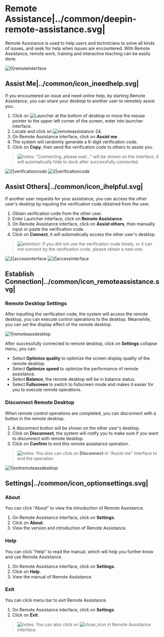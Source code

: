# Remote Assistance|../common/deepin-remote-assistance.svg|

Remote Assistance is used to help users and technicians to solve all kinds of issues, and seek for help when issues are encountered. With Remote Assistance, remote work, training and interactive teaching can be easily done.

![0|remoteinterface](png/remoteinterface.png)

## Assist Me|../common/icon_ineedhelp.svg|

If you encountered an issue and need online help, by starting Remote Assistance, you can share your desktop to another user to remotely assist you.

1. Click on ![Launcher](icon/launcher-24.svg) at the bottom of desktop or move the mouse pointer to the upper left corner of the screen, enter into launcher interface.
2. Locate and click on ![remoteassistance-24](icon/remoteassistance-24.svg).
3. On Remote Assistance interface, click on **Assist me**.
4. The system will randomly generate a 6-digit verification code.
5. Click on **Copy**, then send the verification code to others to assist you.

> ![notes](icon/notes.svg): "Connecting, please wait..." will be shown on the interface, it will automatically hide to dock after successfully connected.

![2|verificationcode](png/verificationcode1.png)
![2|verificationcode](png/verificationcode2.png)

## Assist Others|../common/icon_ihelpful.svg|

If another user requests for your assistance, you can access the other user's desktop by inputing the verification code obtained from the user.

1. Obtain verification code from the other user.
2. Enter Launcher interface, click on **Remote Assistance**.
3. On Remote Assistance interface, click on **Assist others**, then manually input or paste the verification code.
4. Click on **Connect**, it will automatically access the other user's desktop.

> ![attention](icon/attention.svg): If you did not use the verification code timely, or it can not connect by the verification code, please obtain a new one.

![2|accessinterface](png/accessinterface1.png)
![2|accessinterface](png/accessinterface2.png)

## Establish Connection|../common/icon_remoteassistance.svg|

### Remote Desktop Settings

After inputting the verification code, the system will access the remote desktop, you can execute control operations to the desktop. Meanwhile, you can set the display effect of the remote desktop.

![1|remoteassdesktop](png/remoteassdesktop.jpg)

After successfully connected to remote desktop, click on **Settings** collapse menu, you can:
- Select **Optimize quality** to optimize the screen display quality of the remote desktop.
- Select **Optimize speed** to optimize the performance of remote assistance.
- Select **Balance**, the remote desktop will be in balance status.
- Select **Fullscreen** to switch to fullscreen mode and makes it easier for you to execute remote operations.

### Disconnect Remote Desktop

When remote control operations are completed, you can disconnect with a button in the remote desktop.

1. A disconnect button will be shown on the other user's desktop.
2. Click on **Disconnect**, the system will notify you to make sure if you want to disconnect with remote desktop.
3. Click on **Confirm** to end this remote assistance operation.

> ![notes](icon/notes.svg): You also can click on **Disconnect** in "Assist me" interface to end the operation.

![1|exitremoteassdesktop](png/exitremoteassdesktop.png)

## Settings|../common/icon_optionsettings.svg|

### About

You can click "About" to view the introduction of Remote Assistance.

1. On Remote Assistance interface, click on **Settings**.
2. Click on **About**.
3. View the version and introduction of Remote Assistance.

### Help

You can click "Help" to read the manual, which will help you further know and use Remote Assistance.

1. On Remote Assistance interface, click on **Settings**.
2. Click on **Help**.
3. View the manual of Remote Assistance.

### Exit

You can click menu bar to exit Remote Assistance.

1. On Remote Assistance interface, click on **Settings**.
2. Click on **Exit**.

> ![notes](icon/notes.svg): You can also click on ![close_icon](icon/close_icon.svg) in Remote Assistance interface.
